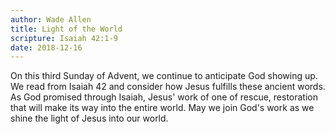 ```yaml
---
author: Wade Allen
title: Light of the World
scripture: Isaiah 42:1-9
date: 2018-12-16
---
```


On this third Sunday of Advent, we continue to anticipate God showing up. We read from Isaiah 42 and consider how Jesus fulfills these ancient words. As God promised through Isaiah, Jesus' work of one of rescue, restoration that will make its way into the entire world. May we join God's work as we shine the light of Jesus into our world.
